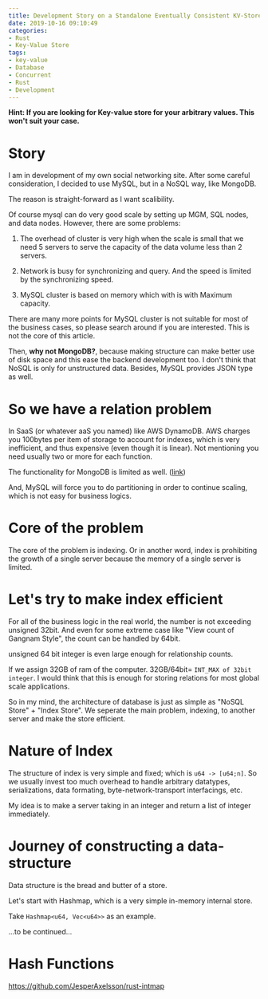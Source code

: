 ```yaml
---
title: Development Story on a Standalone Eventually Consistent KV-Store
date: 2019-10-16 09:10:49
categories:
- Rust
- Key-Value Store
tags: 
- key-value
- Database
- Concurrent
- Rust
- Development
---
```


**Hint: If you are looking for Key-value store for your arbitrary values. This won't suit your case.**

# Story
I am in development of my own social networking site. After some careful consideration, I decided to use MySQL, but in a NoSQL way, like MongoDB.

The reason is straight-forward as I want scalibility. 

Of course mysql can do very good scale by setting up MGM, SQL nodes, and data nodes. However, there are some problems:

1. The overhead of cluster is very high when the scale is small that we need 5 servers to serve the capacity of the data volume less than 2 servers.

2. Network is busy for synchronizing and query. And the speed is limited by the synchronizing speed.

3. MySQL cluster is based on memory which with is with Maximum capacity. 

There are many more points for MySQL cluster is not suitable for most of the business cases, so please search around if you are interested. This is not the core of this article.

Then, **why not MongoDB?**, because making structure can make better use of disk space and this ease the backend development too. I don't think that NoSQL is only for unstructured data. Besides, MySQL provides JSON type as well.

# So we have a relation problem
In SaaS (or whatever aaS you named) like AWS DynamoDB. AWS charges you 100bytes per item of storage to account for indexes, which is very inefficient, and thus expensive (even though it is linear). Not mentioning you need usually two or more for each function.

The functionality for MongoDB is limited as well. ([link](https://www.tutorialspoint.com/mongodb/mongodb_indexing_limitations.htm))

And, MySQL will force you to do partitioning in order to continue scaling, which is not easy for business logics.

# Core of the problem
The core of the problem is indexing.
Or in another word, index is prohibiting the growth of a single server because the memory of a single server is limited.

# Let's try to make index efficient
For all of the business logic in the real world, the number is not exceeding unsigned 32bit. And even for some extreme case like "View count of Gangnam Style", the count can be handled by 64bit.

unsigned 64 bit integer is even large enough for relationship counts.

If we assign 32GB of ram of the computer. 32GB/64bit= `INT_MAX of 32bit integer`. I would think that this is enough for storing relations for most global scale applications.

So in my mind, the architecture of database is just as simple as "NoSQL Store" + "Index Store". We seperate the main problem, indexing, to another server and make the store efficient.

# Nature of Index
The structure of index is very simple and fixed; which is `u64 -> [u64;n]`.
So we usually invest too much overhead to handle arbitrary datatypes, serializations, data formating, byte-network-transport interfacings, etc.

My idea is to make a server taking in an integer and return a list of integer immediately.

# Journey of constructing a data-structure
Data structure is the bread and butter of a store. 

Let's start with Hashmap, which is a very simple in-memory internal store. 

Take `Hashmap<u64, Vec<u64>>` as an example.

...to be continued...

# Hash Functions

https://github.com/JesperAxelsson/rust-intmap
